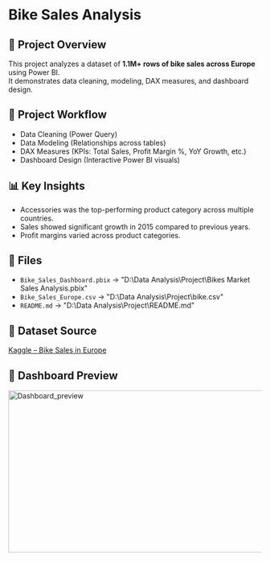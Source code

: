 # Bike Sales Analysis 

## 📌 Project Overview
This project analyzes a dataset of **1.1M+ rows of bike sales across Europe** using Power BI.  
It demonstrates data cleaning, modeling, DAX measures, and dashboard design.

## 🔹 Project Workflow
- Data Cleaning (Power Query)
- Data Modeling (Relationships across tables)
- DAX Measures (KPIs: Total Sales, Profit Margin %, YoY Growth, etc.)
- Dashboard Design (Interactive Power BI visuals)

## 📊 Key Insights
- Accessories was the top-performing product category across multiple countries.
- Sales showed significant growth in 2015 compared to previous years.
- Profit margins varied across product categories.

## 📂 Files
- `Bike_Sales_Dashboard.pbix` → "D:\Data Analysis\Project\Bikes Market Sales Analysis.pbix"
- `Bike_Sales_Europe.csv` → "D:\Data Analysis\Project\bike.csv"
- `README.md` → "D:\Data Analysis\Project\README.md"

## 📌 Dataset Source
[Kaggle – Bike Sales in Europe](https://www.kaggle.com/datasets/sadiqshah/bike-sales-in-europe)

## 📌 Dashboard Preview
<img width="577" height="322" alt="Dashboard_preview" src="https://github.com/user-attachments/assets/38a21b59-f59d-4fe7-8f89-ccd15a0b03bd" />



